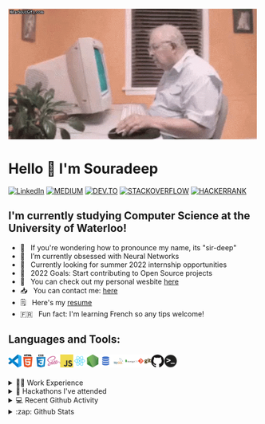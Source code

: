 ![](joke.gif)

# Hello 👋  I'm Souradeep 

[<img alt="LinkedIn" src="https://img.shields.io/badge/linkedin%20-%230077B5.svg?&style=for-the-badge&logo=linkedin&logoColor=white"/>][Linkedin]
[<img alt="MEDIUM" src="https://img.shields.io/badge/Medium%20-%23000000.svg?&style=for-the-badge&logo=Medium&logoColor=white"/>][Medium]
[<img alt="DEV.TO" src="https://img.shields.io/badge/DEV.TO%20-%23000000.svg?&style=for-the-badge&logo=DEV.TO&logoColor=white"/>][Dev]
[<img alt="STACKOVERFLOW" src="https://img.shields.io/badge/-Stack%20overflow-FE7A16?style=for-the-badge&logo=stack-overflow&logoColor=white"/>][StackOverflow]
[<img alt="HACKERRANK" src="https://img.shields.io/badge/-Hackerrank-2EC866?style=for-the-badge&logo=HackerRank&logoColor=white"/>][hackerrank]

## I'm currently studying Computer Science at the University of Waterloo!
- 🎤  &nbsp; If you're wondering how to pronounce my name, its "sir-deep"
- 🔭  &nbsp; I’m currently obsessed with Neural Networks
- 🏢  &nbsp; Currently looking for summer 2022 internship opportunities
- 🥅  &nbsp; 2022 Goals: Start contributing to Open Source projects
- 🔗  &nbsp; You can check out my personal wesbite [here][website]
- 📥  &nbsp; You can contact me: [here][email]
- 🗒️  &nbsp; Here's my [resume][resume]
- 🇫🇷  &nbsp; Fun fact: I'm learning French so any tips welcome!

## Languages and Tools:

<img align="left" alt="Visual Studio Code" width="26px" src="https://raw.githubusercontent.com/github/explore/80688e429a7d4ef2fca1e82350fe8e3517d3494d/topics/visual-studio-code/visual-studio-code.png" />
<img align="left" alt="HTML5" width="26px" src="https://raw.githubusercontent.com/github/explore/80688e429a7d4ef2fca1e82350fe8e3517d3494d/topics/html/html.png" />
<img align="left" alt="CSS3" width="26px" src="https://raw.githubusercontent.com/github/explore/80688e429a7d4ef2fca1e82350fe8e3517d3494d/topics/css/css.png" />
<img align="left" alt="Sass" width="26px" src="https://raw.githubusercontent.com/github/explore/80688e429a7d4ef2fca1e82350fe8e3517d3494d/topics/sass/sass.png" />
<img align="left" alt="JavaScript" width="26px" src="https://raw.githubusercontent.com/github/explore/80688e429a7d4ef2fca1e82350fe8e3517d3494d/topics/javascript/javascript.png" />
<img align="left" alt="React" width="26px" src="https://raw.githubusercontent.com/github/explore/80688e429a7d4ef2fca1e82350fe8e3517d3494d/topics/react/react.png" />
<img align="left" alt="Node.js" width="26px" src="https://raw.githubusercontent.com/github/explore/80688e429a7d4ef2fca1e82350fe8e3517d3494d/topics/nodejs/nodejs.png" />
<img align="left" alt="SQL" width="26px" src="https://raw.githubusercontent.com/github/explore/80688e429a7d4ef2fca1e82350fe8e3517d3494d/topics/sql/sql.png" />
<img align="left" alt="MySQL" width="26px" src="https://raw.githubusercontent.com/github/explore/80688e429a7d4ef2fca1e82350fe8e3517d3494d/topics/mysql/mysql.png" />
<img align="left" alt="MongoDB" width="26px" src="https://raw.githubusercontent.com/github/explore/80688e429a7d4ef2fca1e82350fe8e3517d3494d/topics/mongodb/mongodb.png" />
<img align="left" alt="Git" width="26px" src="https://raw.githubusercontent.com/github/explore/80688e429a7d4ef2fca1e82350fe8e3517d3494d/topics/git/git.png" />
<img align="left" alt="GitHub" width="26px" src="https://raw.githubusercontent.com/github/explore/78df643247d429f6cc873026c0622819ad797942/topics/github/github.png" />
<img align="left" alt="HTML5" width="26px" src="https://raw.githubusercontent.com/github/explore/80688e429a7d4ef2fca1e82350fe8e3517d3494d/topics/terminal/terminal.png" />

<br/><br/>
<details>
  <summary> 👨‍💻 Work Experience </Summary><br/>  
  
| Company          | Location          | Role                                               | Duration                            |
|------------------|-------------------|----------------------------------------------------|-------------------------------------|
| Paphus Solutions | Ottawa (Remote)   | Software Developer Intern                          | Sep 2021 - Dec 2021                 |
</details>

<details>
  <summary>🤖 Hackathons I've attended</Summary> <br/>  
  
| Hackathon        | Role and Location | Project                                            | Achievement                         | Github   |
|------------------|-------------------|----------------------------------------------------|-------------------------------------|----------|
| ByteHacks 2020   | Hacker, Online    | Created InfoBase \- missile attack predictor       | Third place winner                  |[InfoBase]|
| GarudaHacks 2020 | Hacker, Online    | Built Scribr \- meeting transcriber and summarizer | Best pre\-university hack runner up |[Scribr]  |
</details>


<details>
  <summary> 💻 Recent Github Activity</summary> <br/>    
  
  <!--START_SECTION:activity-->
1. 💪 Opened PR [#59](https://github.com/BotLibre/BotLibre/pull/59) in [BotLibre/BotLibre](https://github.com/BotLibre/BotLibre)
2. 💪 Opened PR [#58](https://github.com/BotLibre/BotLibre/pull/58) in [BotLibre/BotLibre](https://github.com/BotLibre/BotLibre)
3. 💪 Opened PR [#57](https://github.com/BotLibre/BotLibre/pull/57) in [BotLibre/BotLibre](https://github.com/BotLibre/BotLibre)
4. 💪 Opened PR [#55](https://github.com/BotLibre/BotLibre/pull/55) in [BotLibre/BotLibre](https://github.com/BotLibre/BotLibre)
5. 💪 Opened PR [#54](https://github.com/BotLibre/BotLibre/pull/54) in [BotLibre/BotLibre](https://github.com/BotLibre/BotLibre)
<!--END_SECTION:activity-->
</details>

<details>   
  <summary>:zap: Github Stats </summary>
  <img align="left" alt="Souradeep's Github Stats" src="https://github-readme-stats.vercel.app/api?username=SouradeepSaha&show_icons=true&hide_border=true&theme=solarized-dark" />
</details>

<!-- HyperLinks -->
[website]: https://souradeepsaha.me
[twitter]: https://twitter.com/thesouradeep_s
[instagram]: https://www.instagram.com/souradeep_s/
[facebook]: https://www.facebook.com/souradeepsaha01

[linkedin]: https://www.linkedin.com/in/souradeep-saha/
[stackoverflow]: https://stackoverflow.com/users/5793816/souradeep-saha
[dev]: https://dev.to/souradeepsaha
[medium]: https://medium.com/@sahasouradeep01
[hackerrank]: https://www.hackerrank.com/sahasouradeep01
[leetcode]: https://leetcode.com/souradeepsaha/

[email]:mailto://souradeep.saha@outlook.com
[resume]: https://github.com/SouradeepSaha/professional/blob/main/resume.pdf

[InfoBase]: https://github.com/SouradeepSaha/infobase
[Scribr]: https://github.com/SouradeepSaha/Scribr
